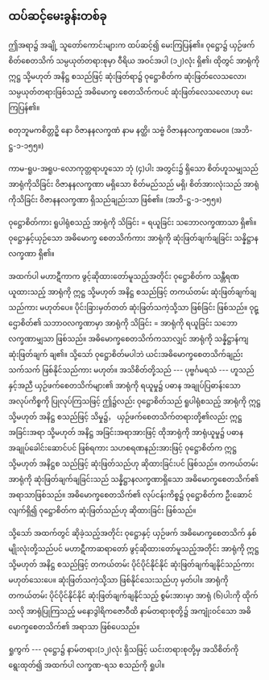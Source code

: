 ## ထပ်ဆင့်မေးခွန်းတစ်ခု

ဤအရာ၌ အချို့ သူတော်ကောင်းများက ထပ်ဆင့်၍ မေးကြပြန်၏။ 
ဝုဋ္ဌော၌ ယှဉ်ဖက် စိတ်စေတသိက် သမ္ပယုတ်တရားစုမှာ ဝီရိယ အဝင်အပါ (၁၂)လုံး ရှိ၏၊ ထိုတွင် အာရုံကို ဣဋ္ဌ သို့မဟုတ် အနိဋ္ဌ စသည်ဖြင့် ဆုံးဖြတ်ရာ၌ ဝုဋ္ဌောစိတ်က ဆုံးဖြတ်လေသလော၊ သမ္ပယုတ်တရားဖြစ်သည့် အဓိမောက္ခ စေတသိက်ကပင် ဆုံးဖြတ်လေသလောဟု မေးကြပြန်၏။

စတုဘူမကစိတ္တဥှိ နော ဝိဇာနနလက္ခဏံ နာမ နတ္ထိ၊ သဗ္ဗံ ဝိဇာနနလက္ခဏမေဝ။ (အဘိ-ဋ္ဌ-၁-၁၅၅။)

ကာမ-ရူပ-အရူပ-လောကုတ္တရာဟူသော ဘုံ (၄)ပါး အတွင်း၌ ရှိသော စိတ်ဟူသမျှသည် အာရုံကိုသိခြင်း ဝိဇာနနလက္ခဏာ မရှိသော စိတ်မည်သည် မရှိ၊ စိတ်အားလုံးသည် အာရုံကိုသိခြင်း ဝိဇာနနလက္ခဏာ ရှိသည်ချည်းသာ ဖြစ်၏။ (အဘိ-ဋ္ဌ-၁-၁၅၅။)

ဝုဋ္ဌောစိတ်ကား ရူပါရုံစသည့် အာရုံကို သိခြင်း = ရယူခြင်း သဘောလက္ခဏာသာ ရှိ၏။ 
ဝုဋ္ဌောနှင့်ယှဉ်သော အဓိမောက္ခ စေတသိက်ကား အာရုံကို ဆုံးဖြတ်ချက်ချခြင်း သန္နိဋ္ဌာနလက္ခဏာ ရှိ၏။

အထက်ပါ မဟာဋီကာက ဖွင့်ဆိုထားတော်မူသည့်အတိုင်း ဝုဋ္ဌောစိတ်က သန္တီရဏ ယူထားသည့် အာရုံကို ဣဋ္ဌ သို့မဟုတ် အနိဋ္ဌ စသည်ဖြင့် တကယ်တမ်း ဆုံးဖြတ်ချက်ချသည်ကား မဟုတ်ပေ။ 
ပိုင်းခြားမှတ်တတ် ဆုံးဖြတ်သကဲ့သို့သာ ဖြစ်ခြင်း ဖြစ်သည်။ 
ဝုဋ္ဌောစိတ်၏ သဘာဝလက္ခဏာမှာ အာရုံကို သိခြင်း = အာရုံကို ရယူခြင်း သဘောလက္ခဏာမျှသာ ဖြစ်သည်။ 
အဓိမောက္ခစေတသိက်ကသာလျှင် အာရုံကို သန္နိဋ္ဌာန်ကျ ဆုံးဖြတ်ချက် ချ၏။ 
သို့သော် ဝုဋ္ဌောစိတ်မပါဘဲ ယင်းအဓိမောက္ခစေတသိက်ချည်းသက်သက် ဖြစ်နိုင်သည်ကား မဟုတ်။ 
အသိစိတ်တို့သည် --- ပုဗ္ဗင်္ဂမရသံ --- ဟူသည်နှင့်အညီ ယှဉ်ဖက်စေတသိက်များ၏ အာရုံကို ရယူမှု၌ ပဓာန အချုပ်ပြဓာန်းသော အလုပ်ကိစ္စကို ပြုလုပ်ကြသဖြင့် ဤ၌လည်း ဝုဋ္ဌောစိတ်သည် ရူပါရုံစသည့် အာရုံကို ဣဋ္ဌ သို့မဟုတ် အနိဋ္ဌ စသည်ဖြင့် သိမှု၌， ယှဉ်ဖက်စေတသိက်တရားတို့၏လည်း ဣဋ္ဌအခြင်းအရာ သို့မဟုတ် အနိဋ္ဌ အခြင်းအရာအားဖြင့် ထိုအာရုံကို အာရုံယူမှု၌ ပဓာန အချုပ်ခေါင်းဆောင်ပင် ဖြစ်ရကား သဟစရဏနည်းအားဖြင့် ဝုဋ္ဌောစိတ်က ဣဋ္ဌ သို့မဟုတ် အနိဋ္ဌစ သည်ဖြင့် ဆုံးဖြတ်သည်ဟု ဆိုထားခြင်းပင် ဖြစ်သည်။ 
တကယ်တမ်း အာရုံကို ဆုံးဖြတ်ချက်ချခြင်းသည် သန္နိဋ္ဌာနလက္ခဏာရှိသော အဓိမောက္ခစေတသိက်၏ အရာသာဖြစ်သည်။ 
အဓိမောက္ခစေတသိက်၏ လုပ်ငန်းကိစ္စ၌ ဝုဋ္ဌောစိတ်က ဦးဆောင်လျက်ရှိ၍ ဝုဋ္ဌောစိတ်က ဆုံးဖြတ်သည်ဟု ဆိုထားခြင်း ဖြစ်သည်။

သို့သော် အထက်တွင် ဆိုခဲ့သည့်အတိုင်း ဝုဋ္ဌောနှင့် ယှဉ်ဖက် အဓိမောက္ခစေတသိက် နှစ်မျိုးလုံးတို့သည်ပင် မဟာဋီကာဆရာတော် ဖွင့်ဆိုထားတော်မူသည့်အတိုင်း အာရုံကို ဣဋ္ဌ သို့မဟုတ် အနိဋ္ဌ စသည်ဖြင့် တကယ်တမ်း ပိုင်ပိုင်နိုင်နိုင် ဆုံးဖြတ်ချက်ချနိုင်သည်ကား မဟုတ်သေးပေ။ 
ဆုံးဖြတ်သကဲ့သို့သာ ဖြစ်နိုင်သေးသည်ဟု မှတ်ပါ။ 
အာရုံကို တကယ်တမ်း ပိုင်ပိုင်နိုင်နိုင် ဆုံးဖြတ်ချက်ချနိုင်သည့် စွမ်းအားမှာ အာရုံ (၆)ပါးကို ထိုက်သလို အာရုံပြုကြသည့် မနောဒွါရိကဇောဝီထိ နာမ်တရားစုတို့၌ အကျုံးဝင်သော အဓိမောက္ခစေတသိက်၏ အရာသာ ဖြစ်ပေသည်။

ရှုကွက် --- ဝုဋ္ဌော၌ နာမ်တရား(၁၂)လုံး ရှိသဖြင့် ယင်းတရားစုတို့မှ အသိစိတ်ကို ရွေးထုတ်၍ အထက်ပါ လက္ခဏ-ရသ စသည်ကို ရှုပါ။
